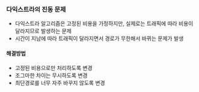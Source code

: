 ### 다익스트라의 진동 문제

- 다익스트라 알고리즘은 고정된 비용을 가정하지만, 실제로는 트래픽에 따라 비용이 달라지므로 발생하는 문제
- 시간이 지남에 따라 트래픽이 달라지면서 경로가 무한해서 바뀌는 문제가 발생

#### 해결방법

- 고정된 비용으로만 처리하도록 변경
- 조그마한 차이는 무시하도록 변경
- 최단경로를 너무 자주 바꾸지 않도록 변경